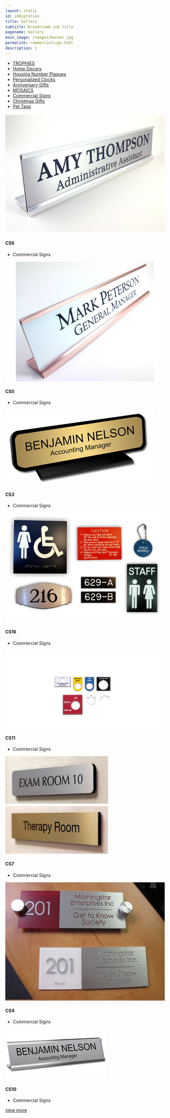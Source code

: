 ```yaml
---
layout: static
id: immigration
title: Gallery
subtitle: Breadcrumb sub title
pagename: Gallery
main_image: /images/banner.jpg
permalink: commercialsign.html
description: |
---
```

<div class="wpsuptr-standard-row">
   <div class="container">
      <div class="portfolio-content">
         <div class="portfolio-filter-wrap text-center">
            <ul class="filter_tag">
               <li><a href="trophies.html" >TROPHIES</a></li>
               <li ><a href="/homedecors.html" >Home Decors</a></li>
               <li><a href="/housing-number-plaques.html" >Housing Number Plaques</a></li>
               <li><a href="/personalized-clocks.html" >Personalized Clocks</a></li>
               <li><a href="/anniversary.html" >Anniversary Gifts</a></li>
               <li><a href="/mosaics.html" >MOSAICS</a></li>
               <li class="active"><a href="/commercialsign.html" >Commercial Signs</a></li>
               <li><a href="/christmasgift.html" >Christmas Gifts</a></li>
               <li><a href="/pettags.html" >Pet Tags</a></li>
            </ul>
         </div>
         <div
            class="portfolio portfolio-gutter portfolio-style-2 portfolio-masonry portfolio-not-full portfolio-4-column wrap-div">
            <div class="portfolio-item commercialsign">
               <div class="portfolio-item-content">
                  <div class="item-thumbnail">
                     <a class="example-image-link"  >
                     <img class="example-image" src="images/portfolio/fwdcategories/COMMERCIAL SIGNS/CS6.jpg" alt=""/>
                     </a>
                     <a href="images/portfolio/fwdcategories/COMMERCIAL SIGNS/CS6.jpg"  data-lightbox="example-set" data-title="" class="button" data-motafobox="roadtrip"><i class="ti-zoom-in"></i></a>
                  </div>
                  <div class="portfolio-description">
                     <h4>CS6</h4>
                     <ul class="portfolio-category">
                        <li>Commercial Signs</li>
                     </ul>
                  </div>
               </div>
            </div>
            <div class="portfolio-item commercialsign">
               <div class="portfolio-item-content">
                  <div class="item-thumbnail">
                     <a class="example-image-link"  >
                     <img class="example-image" src="images/portfolio/fwdcategories/COMMERCIAL SIGNS/CS5.jpg" alt=""/>
                     </a>
                     <a href="images/portfolio/fwdcategories/COMMERCIAL SIGNS/CS5.jpg"  data-lightbox="example-set" data-title="" class="button" data-motafobox="roadtrip"><i class="ti-zoom-in"></i></a>
                  </div>
                  <div class="portfolio-description">
                     <h4>CS5</h4>
                     <ul class="portfolio-category">
                        <li>Commercial Signs</li>
                     </ul>
                  </div>
               </div>
            </div>
            <div class="portfolio-item commercialsign">
               <div class="portfolio-item-content">
                  <div class="item-thumbnail">
                     <a class="example-image-link"  >
                     <img class="example-image" src="images/portfolio/fwdcategories/COMMERCIAL SIGNS/CS3.jpg" alt=""/>
                     </a>
                     <a href="images/portfolio/fwdcategories/COMMERCIAL SIGNS/CS3.jpg"  data-lightbox="example-set" data-title="" class="button" data-motafobox="roadtrip"><i class="ti-zoom-in"></i></a>
                  </div>
                  <div class="portfolio-description">
                     <h4>CS3</h4>
                     <ul class="portfolio-category">
                        <li>Commercial Signs</li>
                     </ul>
                  </div>
               </div>
            </div>
            <div class="portfolio-item commercialsign">
               <div class="portfolio-item-content">
                  <div class="item-thumbnail">
                     <a class="example-image-link"  >
                     <img class="example-image" src="images/portfolio/fwdcategories/COMMERCIAL SIGNS/CS16.jpg" alt=""/>
                     </a>
                     <a href="images/portfolio/fwdcategories/COMMERCIAL SIGNS/CS16.jpg"  data-lightbox="example-set" data-title="" class="button" data-motafobox="roadtrip"><i class="ti-zoom-in"></i></a>
                  </div>
                  <div class="portfolio-description">
                     <h4>CS16</h4>
                     <ul class="portfolio-category">
                        <li>Commercial Signs</li>
                     </ul>
                  </div>
               </div>
            </div>
            <div class="portfolio-item commercialsign hidden">
               <div class="portfolio-item-content">
                  <div class="item-thumbnail">
                     <a class="example-image-link"  >
                     <img class="example-image" src="images/portfolio/fwdcategories/COMMERCIAL SIGNS/CS11.jpg" alt=""/>
                     </a>
                     <a href="images/portfolio/fwdcategories/COMMERCIAL SIGNS/CS11.jpg"  data-lightbox="example-set" data-title="" class="button" data-motafobox="roadtrip"><i class="ti-zoom-in"></i></a>
                  </div>
                  <div class="portfolio-description">
                     <h4>CS11</h4>
                     <ul class="portfolio-category">
                        <li>Commercial Signs</li>
                     </ul>
                  </div>
               </div>
            </div>
            <div class="portfolio-item commercialsign hidden">
               <div class="portfolio-item-content">
                  <div class="item-thumbnail">
                     <a class="example-image-link"  >
                     <img class="example-image" src="images/portfolio/fwdcategories/COMMERCIAL SIGNS/CS7.jpg" alt=""/>
                     </a>
                     <a href="images/portfolio/fwdcategories/COMMERCIAL SIGNS/CS7.jpg"  data-lightbox="example-set" data-title="" class="button" data-motafobox="roadtrip"><i class="ti-zoom-in"></i></a>
                  </div>
                  <div class="portfolio-description">
                     <h4>CS7</h4>
                     <ul class="portfolio-category">
                        <li>Commercial Signs</li>
                     </ul>
                  </div>
               </div>
            </div>
            <div class="portfolio-item commercialsign hidden">
               <div class="portfolio-item-content">
                  <div class="item-thumbnail">
                     <a class="example-image-link"  >
                     <img class="example-image" src="images/portfolio/fwdcategories/COMMERCIAL SIGNS/CS4.jpg" alt=""/>
                     </a>
                     <a href="images/portfolio/fwdcategories/COMMERCIAL SIGNS/CS4.jpg"  data-lightbox="example-set" data-title="" class="button" data-motafobox="roadtrip"><i class="ti-zoom-in"></i></a>
                  </div>
                  <div class="portfolio-description">
                     <h4>CS4</h4>
                     <ul class="portfolio-category">
                        <li>Commercial Signs</li>
                     </ul>
                  </div>
               </div>
            </div>
            <div class="portfolio-item commercialsign hidden">
               <div class="portfolio-item-content">
                  <div class="item-thumbnail">
                     <a class="example-image-link"  >
                     <img class="example-image" src="images/portfolio/fwdcategories/COMMERCIAL SIGNS/CS10.jpg" alt=""/>
                     </a>
                     <a href="images/portfolio/fwdcategories/COMMERCIAL SIGNS/CS10.jpg"  data-lightbox="example-set" data-title="" class="button" data-motafobox="roadtrip"><i class="ti-zoom-in"></i></a>
                  </div>
                  <div class="portfolio-description">
                     <h4>CS10</h4>
                     <ul class="portfolio-category">
                        <li>Commercial Signs</li>
                     </ul>
                  </div>
               </div>
            </div>
         </div>
         <div class="pagination-area">
            <div class="load-more text-center">
               <a class="button lode-more" href="#">view more<i class="ti-reload"></i></a>
            </div>
         </div>
      </div>
   </div>
</div>
